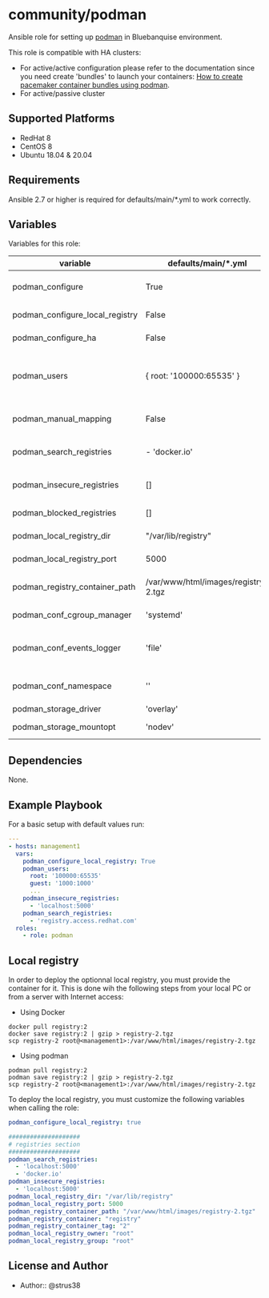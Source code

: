 # community/podman

Ansible role for setting up [podman](https://podman.io) in Bluebanquise environment.

This role is compatible with HA clusters:
* For active/active configuration please refer to the documentation since you need create 'bundles' to launch your containers: [How to create pacemaker container bundles using podman](https://access.redhat.com/solutions/3871591).
* For active/passive cluster

## Supported Platforms

* RedHat 8
* CentOS 8
* Ubuntu 18.04 & 20.04

## Requirements

Ansible 2.7 or higher is required for defaults/main/*.yml to work correctly.

## Variables

Variables for this role:

| variable | defaults/main/*.yml | type | description |
| -------- | ------------------- | ---- | ----------- |
| podman_configure | True | boolean | use default configuration when False, write config, when True |
| podman_configure_local_registry | False | boolean | starts a default local registry when True |
| podman_configure_ha | False | boolean | configure podman for a HA cluster |
| podman_users | { root: '100000:65535' } | dictionary | podman users that get uid mapping configured, those users MUST exist on the system before running this role |
| podman_manual_mapping | False | boolean | ansible managed /etc/subuid and /etc/subgid entries |
| podman_search_registries | - 'docker.io' | items | list of registries that podman is pulling images from |
| podman_insecure_registries | [] | items | non TLS registries for podman, i.e. localhost:5000 |
| podman_blocked_registries | [] | items | blocked container registries |
| podman_local_registry_dir | "/var/lib/registry" | String | default local registry path when enabled |
| podman_local_registry_port | 5000 | integer | port of the local registry when enabled |
| podman_registry_container_path | /var/www/html/images/registry-2.tgz | String | path of the container used to spawn to default local registry when enabled |
| podman_conf_cgroup_manager | 'systemd' | string | /etc/container/libpod.conf: cgroup_manager |
| podman_conf_events_logger | 'file' | string | /etc/container/libpod.conf: events_logger, due to podman error with journald, see [issue](https://github.com/containers/libpod/issues/3126) |
| podman_conf_namespace | '' | string | /etc/container/libpod.conf: namespace (=default namespace) |
| podman_storage_driver | 'overlay' | string | storage driver |
| podman_storage_mountopt | 'nodev' | string | storage driver mount options |

## Dependencies

None.

## Example Playbook

For a basic setup with default values run:

```yaml
---
- hosts: management1
  vars:
    podman_configure_local_registry: True
    podman_users:
      root: '100000:65535'
      guest: '1000:1000'
      ...
    podman_insecure_registries:
      - 'localhost:5000'
    podman_search_registries:
      - 'registry.access.redhat.com'
  roles:
    - role: podman
```

## Local registry

In order to deploy the optionnal local registry, you must provide the container for it. 
This is done wih the following steps from your local PC or from a server with Internet access:

* Using Docker

```shell
docker pull registry:2
docker save registry:2 | gzip > registry-2.tgz
scp registry-2 root@<management1>:/var/www/html/images/registry-2.tgz
```

* Using podman

```shell
podman pull registry:2
podman save registry:2 | gzip > registry-2.tgz
scp registry-2 root@<management1>:/var/www/html/images/registry-2.tgz
```

To deploy the local registry, you must customize the following variables when calling the role:

```yaml
podman_configure_local_registry: true

####################
# registries section
####################
podman_search_registries:
  - 'localhost:5000'
  - 'docker.io'
podman_insecure_registries:
  - 'localhost:5000'
podman_local_registry_dir: "/var/lib/registry"
podman_local_registry_port: 5000
podman_registry_container_path: "/var/www/html/images/registry-2.tgz"
podman_registry_container: "registry"
podman_registry_container_tag: "2"
podman_local_registry_owner: "root"
podman_local_registry_group: "root"
```

## License and Author

* Author:: @strus38